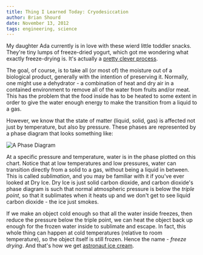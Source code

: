 ```yaml
---
title: Thing I Learned Today: Cryodesiccation
author: Brian Shourd
date: November 13, 2012
tags: engineering, science
---
```


My daughter Ada currently is in love with these wierd little toddler
snacks. They're tiny lumps of freeze-dried yogurt, which got me
wondering what exactly freeze-drying is. It's actually a [pretty clever
process](http://en.wikipedia.org/wiki/Freeze-drying).

The goal, of course, is to take all (or most of) the moisture out of a
biological product, generally with the intention of preserving it.
Normally, one might use a dehydrator - a combination of heat and dry air
in a contained environment to remove all of the water from fruits and/or
meat. This has the problem that the food inside has to be heated to some
extent in order to give the water enough energy to make the transition
from a liquid to a gas.

However, we know that the state of matter (liquid, solid, gas) is
affected not just by temperature, but also by pressure. These phases are
represented by a phase diagram that looks something like:

![A Phase
Diagram](/images/phasediagram.jpg)

At a specific pressure and temperature, water is in the phase plotted on
this chart. Notice that at low temperatures and low pressures, water can
transition directly from a solid to a gas, without being a liquid in
between. This is called *sublimation*, and you may be familiar with it
if you've ever looked at Dry Ice. Dry Ice is just solid carbon dioxide,
and carbon dioxide's phase diagram is such that normal atmospheric
pressure is below the *triple point*, so that it sublimates when it
heats up and we don't get to see liquid carbon dioxide - the ice just
smokes.

If we make an object cold enough so that all the water inside freezes,
then reduce the pressure below the triple point, we can heat the object
back up enough for the frozen water inside to sublimate and escape. In
fact, this whole thing can happen at cold temperatures (relative to room
temperature), so the object itself is still frozen. Hence the name -
*freeze drying*. And that's how we get [astronaut ice
cream](http://www.thinkgeek.com/product/9e07/).
